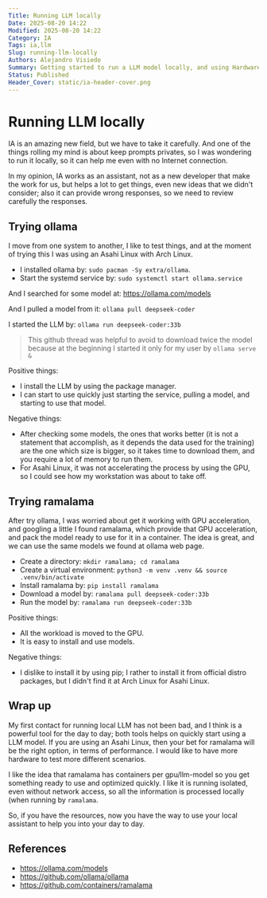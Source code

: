 ```yaml
---
Title: Running LLM locally
Date: 2025-08-20 14:22
Modified: 2025-08-20 14:22
Category: IA
Tags: ia,llm
Slug: running-llm-locally
Authors: Alejandro Visiedo
Summary: Getting started to run a LLM model locally, and using Hardware acceleration with Asahi Linux.
Status: Published
Header_Cover: static/ia-header-cover.png
---
```

# Running LLM locally

IA is an amazing new field, but we have to take it carefully. And one of the
things rolling my mind is about keep prompts privates, so I was wondering to run
it locally, so it can help me even with no Internet connection.

In my opinion, IA works as an assistant, not as a new developer that make the
work for us, but helps a lot to get things, even new ideas that we didn't
consider; also it can provide wrong responses, so we need to review carefully
the responses.

## Trying ollama

I move from one system to another, I like to test things, and at the moment of
trying this I was using an Asahi Linux with Arch Linux.

- I installed ollama by: `sudo pacman -Sy extra/ollama`.
- Start the systemd service by: `sudo systemctl start ollama.service`

And I searched for some model at: https://ollama.com/models

And I pulled a model from it: `ollama pull deepseek-coder`

I started the LLM by: `ollama run deepseek-coder:33b`

> This github thread was helpful to avoid to download twice the model
> because at the beginning I started it only for my user by `ollama serve &`

Positive things:

- I install the LLM by using the package manager.
- I can start to use quickly just starting the service, pulling a model, and
  starting to use that model.

Negative things:

- After checking some models, the ones that works better (it is not a statement
  that accomplish, as it depends the data used for the training) are the one
  which size is bigger, so it takes time to download them, and you require
  a lot of memory to run them.
- For Asahi Linux, it was not accelerating the process by using the GPU, so
  I could see how my workstation was about to take off.

## Trying ramalama

After try ollama, I was worried about get it working with GPU acceleration, and
googling a little I found ramalama, which provide that GPU acceleration, and
pack the model ready to use for it in a container. The idea is great, and we can
use the same models we found at ollama web page.

- Create a directory: `mkdir ramalama; cd ramalama`
- Create a virtual environment: `python3 -m venv .venv && source .venv/bin/activate`
- Install ramalama by: `pip install ramalama`
- Download a model by: `ramalama pull deepseek-coder:33b`
- Run the model by: `ramalama run deepseek-coder:33b`

Positive things:

- All the workload is moved to the GPU.
- It is easy to install and use models.

Negative things:

- I dislike to install it by using pip; I rather to install it from official
  distro packages, but I didn't find it at Arch Linux for Asahi Linux.

## Wrap up

My first contact for running local LLM has not been bad, and I think is a
powerful tool for the day to day; both tools helps on quickly start using a
LLM model. If you are using an Asahi Linux, then your bet for ramalama will be
the right option, in terms of performance. I would like to have more hardware to
test more different scenarios.

I like the idea that ramalama has containers per gpu/llm-model so you get
something ready to use and optimized quickly. I like it is running isolated,
even without network access, so all the information is processed locally (when
running by `ramalama`.

So, if you have the resources, now you have the way to use your local assistant
to help you into your day to day.

## References

- https://ollama.com/models
- https://github.com/ollama/ollama
- https://github.com/containers/ramalama

